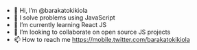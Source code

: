 - 👋 Hi, I’m @barakatokikiola
- 👀 I solve problems using JavaScript
- 🌱 I’m currently learning React JS
- 💞️ I’m looking to collaborate on open source JS projects
- 📫 How to reach me https://mobile.twitter.com/barakatokikiola

<!---
barakatokikiola/barakatokikiola is a ✨ special ✨ repository because its `README.md` (this file) appears on your GitHub profile.
You can click the Preview link to take a look at your changes.
--->
